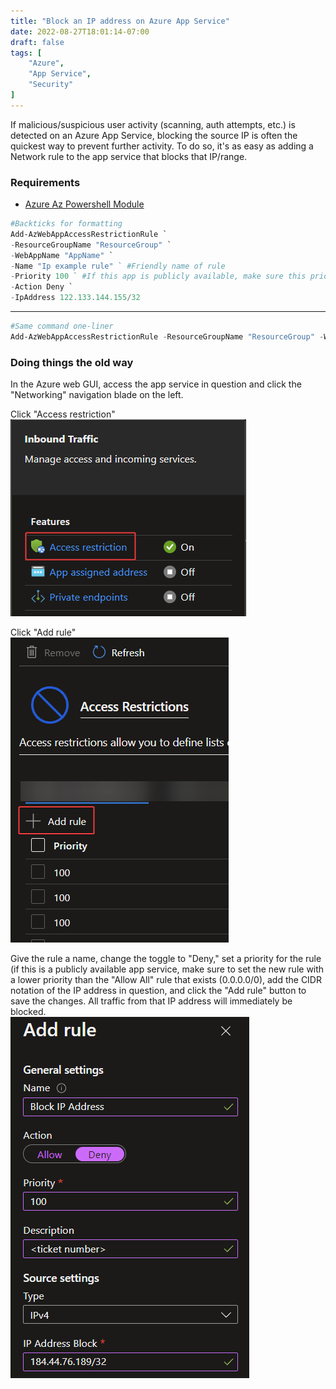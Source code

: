 ```yaml
---
title: "Block an IP address on Azure App Service"
date: 2022-08-27T18:01:14-07:00
draft: false
tags: [
    "Azure",
    "App Service",
    "Security"
]
---
```

If malicious/suspicious user activity (scanning, auth attempts, etc.) is detected on an Azure App Service, blocking the source IP is often the quickest way to prevent further activity. To do so, it's as easy as adding a Network rule to the app service that blocks that IP/range.

### Requirements
- [Azure Az Powershell Module](https://docs.microsoft.com/en-us/powershell/azure/install-az-ps?view=azps-8.2.0)
```powershell
#Backticks for formatting
Add-AzWebAppAccessRestrictionRule `
-ResourceGroupName "ResourceGroup" `
-WebAppName "AppName" `
-Name "Ip example rule" ` #Friendly name of rule
-Priority 100 ` #If this app is publicly available, make sure this priority is lower than the priority of the 0.0.0.0/0 rule
-Action Deny `
-IpAddress 122.133.144.155/32
```
---
```powershell
#Same command one-liner
Add-AzWebAppAccessRestrictionRule -ResourceGroupName "ResourceGroup" -WebAppName "AppName" -Name "Ip example rule" -Priority 100 -Action Deny -IpAddress 122.133.144.155/32
```

### Doing things the old way
In the Azure web GUI, access the app service in question and click the "Networking" navigation blade on the left.  

Click "Access restriction"  
![](access-restriction.png)  

Click "Add rule"  
![](add-rule.png)


Give the rule a name, change the toggle to "Deny," set a priority for the rule (if this is a publicly available app service, make sure to set the new rule with a lower priority than the "Allow All" rule that exists (0.0.0.0/0), add the CIDR notation of the IP address in question, and click the "Add rule" button to save the changes. All traffic from that IP address will immediately be blocked.  
![](rule-settings.png)